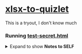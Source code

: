 # [xlsx-to-quizlet](https://hearkour.github.io/xlsx-to-quizlet/)

This is a tryout, I don't know much

### Running [test-secret.html](https://hearkour.github.io/xlsx-to-quizlet/test-secret.html)

<details>
  <summary>Expand to show <b>Notes to SELF</b></summary>

  - Add empty .nojekyll file to use node_modules files

  - These are the same:

  ```javascript
  // onload
  XLSXreader.addEventListener('load', function(e) { });
  XLSXreader.onload = function(e) { };
  
  // onchange
  function handleFileSelect(e) { };
  XLSX_input.addEventListener('change', handleFileSelect, false);
  
  XLSX_input.onchange = function(e) { };
  ```
</details>
